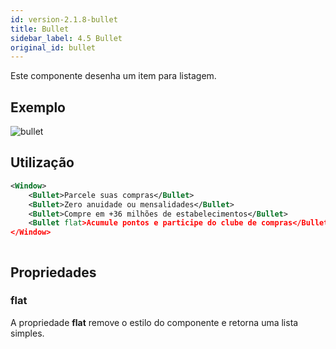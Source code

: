```yaml
---
id: version-2.1.8-bullet
title: Bullet
sidebar_label: 4.5 Bullet
original_id: bullet
---
```


Este componente desenha um item para listagem.

## Exemplo

![bullet](assets/images_components/v2.0.0/bullet.jpg)

## Utilização

```xml
<Window>
    <Bullet>Parcele suas compras</Bullet>
    <Bullet>Zero anuidade ou mensalidades</Bullet>
    <Bullet>Compre em +36 milhões de estabelecimentos</Bullet>
    <Bullet flat>Acumule pontos e participe do clube de compras</Bullet>
</Window>
```

![]()

## Propriedades

### flat

A propriedade **flat** remove o estilo do componente e retorna uma lista simples.
